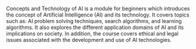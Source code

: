 Concepts and Technology of AI is a module for beginners which introduces the concept of Artificial Intelligence (AI) and its technology. It covers topics such as: AI problem solving techniques, search algorithms, and learning algorithms. It also explores the different application domains of AI and its implications on society. In addition, the course covers ethical and legal issues associated with the development and use of AI technologies.